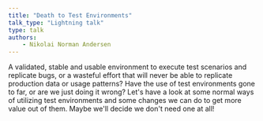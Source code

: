 ```yaml
---
title: "Death to Test Environments"
talk_type: "Lightning talk"
type: talk
authors:
    - Nikolai Norman Andersen
---
```

A validated, stable and usable environment to execute test scenarios and replicate bugs, or a wasteful effort that will never be able to replicate production data or usage patterns? Have the use of test environments gone to far, or are we just doing it wrong? Let's have a look at some normal ways of utilizing test environments and some changes we can do to get more value out of them. Maybe we'll decide we don't need one at all!
